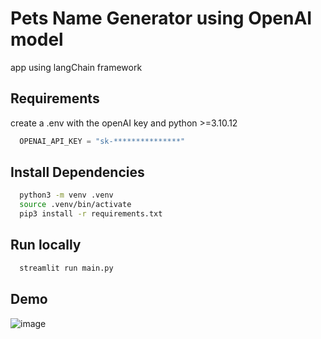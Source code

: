 
# Pets Name Generator using OpenAI model
app using langChain framework

## Requirements
create a .env with the openAI key and python >=3.10.12

```py
  OPENAI_API_KEY = "sk-***************"
```

## Install Dependencies

```sh
  python3 -m venv .venv
  source .venv/bin/activate
  pip3 install -r requirements.txt
```

## Run locally 
```sh
  streamlit run main.py
```

## Demo 

![image](https://github.com/Misash/Pets_Name_Generator/assets/70419764/af01438b-a03c-4c1c-8a61-76b9d7209f8b)


